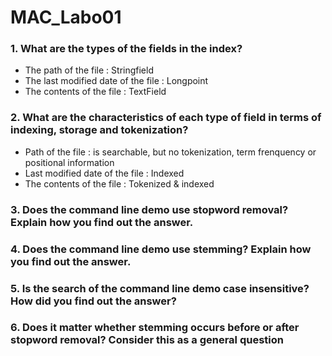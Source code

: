 # MAC_Labo01

### 1. What are the types of the fields in the index?
- The path of the file : Stringfield
- The last modified date of the file : Longpoint
- The contents of the file : TextField

### 2. What are the characteristics of each type of field in terms of indexing, storage and tokenization?
- Path of the file :  is searchable, but no tokenization, term frenquency or positional information 
- Last modified date of the file : Indexed
- The contents of the file : Tokenized & indexed
### 3. Does the command line demo use stopword removal? Explain how you find out the answer.
### 4. Does the command line demo use stemming? Explain how you find out the answer.
### 5. Is the search of the command line demo case insensitive? How did you find out the answer?
### 6. Does it matter whether stemming occurs before or after stopword removal? Consider this as a general question
